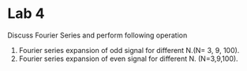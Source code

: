 # Lab 4

Discuss Fourier Series and perform following operation

1. Fourier series expansion of odd signal for different N.(N= 3, 9, 100).
2. Fourier series expansion of even signal for different N. (N=3,9,100).
